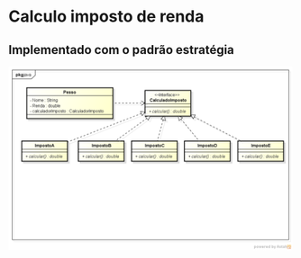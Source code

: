 # Calculo imposto de renda

## Implementado com o padrão estratégia

![](https://github.com/alitigeller/CalculoImpostoDeRenda/blob/master/Class%20Diagram0.png?raw=true)
